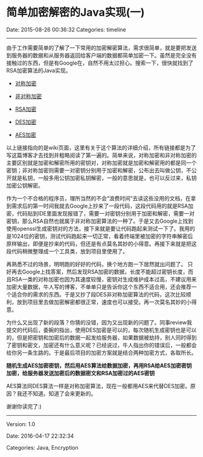 简单加密解密的Java实现(一)
=======
Date: 2015-08-26 00:36:32
Categories: timeline  
******

由于工作需要简单的了解了一下常用的加密解密算法，需求很简单，就是要把发送到服务器的数据和从服务器返回给客户端的数据都简单加密一下。虽然是完全没有接触过的东西，但是有Google在，自然不用太过担心。搜索一下，很快就找到了RSA加密算法的Java实现。  

- [对称加密](https://zh.wikipedia.org/wiki/%E5%B0%8D%E7%A8%B1%E5%AF%86%E9%91%B0%E5%8A%A0%E5%AF%86)  

- [非对称加密](https://zh.wikipedia.org/wiki/%E5%85%AC%E5%BC%80%E5%AF%86%E9%92%A5%E5%8A%A0%E5%AF%86)

- [RSA加密](https://zh.wikipedia.org/wiki/RSA%E5%8A%A0%E5%AF%86%E6%BC%94%E7%AE%97%E6%B3%95)  

- [DES加密](https://zh.wikipedia.org/wiki/%E8%B3%87%E6%96%99%E5%8A%A0%E5%AF%86%E6%A8%99%E6%BA%96)  

- [AES加密](https://zh.wikipedia.org/wiki/%E9%AB%98%E7%BA%A7%E5%8A%A0%E5%AF%86%E6%A0%87%E5%87%86)

以上链接指向的是wiki页面，这里有关于这个算法的详细介绍，所有链接都是为了写这篇博客才去找到并粗略阅读了第一遍的。简单来说，对称加密和非对称加密的主要区别就是加密和解密所用的密钥对，对称加密就是加密和解密用的都是同一个密钥；非对称加密则需要一对密钥分别用于加密和解密，公布出去叫做公钥，不公开就是私钥，一般多用公钥加密私钥解密，一般的意思就是，也可以反过来，私钥加密公钥解密。 

作为一个不合格的程序员，理所当然的不会“浪费时间”去读这些没用的文档，在拿到需求后的第一时间我就去Google上抄来了一段代码，这段代码用的就是RSA加密，代码贴到IDE里面发现报错了，需要一对密钥分别用于加密和解密，需要一对密钥，那么RSA自然也就属于非对称加密算法的一种了。于是又去Google上找到使用openssl生成密钥对的方法，接下来就是要让代码跑起来测试一下了。我用的是1024位的密钥，测试代码跑起来一切正常，看着终端里被加密的字符串解密后原样输出，即便是抄来的代码，但还是有点莫名其妙的小得意。再接下来就是把这段代码稍微整理成一个工具类，放到项目里使用了。  

再熟悉不过的场景，明明跑的好好的代码，换个地方跑一下居然就出问题了。  只好再去Google上找答案，然后发现RSA加密的数据，长度不能超过密钥长度，而且RSA一类的对称加密也因为其速度较慢，密钥对生成维护成本过高，不建议用来加密大量数据，牛人写的博客，不单单只是告诉你这个东西不适合用，还会推荐一个适合你的需求的东西。于是又抄了段DES非对称加密算法的代码，这次比较顺利，放到项目里去做加密解密都很正常，速度也可以接受。再一次莫名其妙的小得意。  

为什么又出现了新的段落？你猜的没错，因为又出现新的问题了。同事review我提交的代码后，委婉的指出，使用DES加密是可以的，每次随机生成密钥也是可以的，但是把密钥和加密后的数据一起发给服务器，如果数据被劫持，别人同时得到了密钥和密文，加密还有什么意义呢？已经说过，牛人指出你的错误后，一般都会给你另一条生路的。于是最后项目的加密方案就是结合两种加密方式，各取所长。  

**随机生成AES加密密钥，然后用AES算法给数据加密，再用RSA给AES加密密钥加密，给服务器发送加密后的数据密文和RSA加密过的AES密钥**  

AES算法同DES算法一样是对称加密算法，现在一般都用AES来代替DES加密。原因？我还不知道。知道了会来更新的。

谢谢你读完了:)  

******
Version: 1.0  

Date: 2016-04-17 22:32:34  

Categories: Java, Encryption